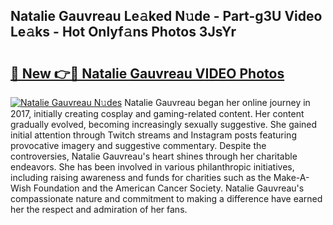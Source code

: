 ## Natalie Gauvreau Le𝚊ked N𝚞de - Part-g3U Video Le𝚊ks - Hot Onlyf𝚊ns Photos 3JsYr

# <h2><a href="http://ab20065.deff.icu/?id=Natalie+Gauvreau">🔗 New 👉🔴 Natalie Gauvreau VIDEO Photos</a></h2>

[![Natalie Gauvreau N𝚞des](https://i.imgur.com/rIISA9y.gif)](http://ab20065.deff.icu/?id=Natalie+Gauvreau)
Natalie Gauvreau began her online journey in 2017, initially creating cosplay and gaming-related content. Her content gradually evolved, becoming increasingly sexually suggestive. She gained initial attention through Twitch streams and Instagram posts featuring provocative imagery and suggestive commentary. Despite the controversies, Natalie Gauvreau's heart shines through her charitable endeavors. She has been involved in various philanthropic initiatives, including raising awareness and funds for charities such as the Make-A-Wish Foundation and the American Cancer Society. Natalie Gauvreau's compassionate nature and commitment to making a difference have earned her the respect and admiration of her fans.
